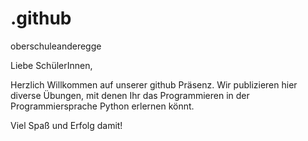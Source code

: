 # .github
oberschuleanderegge

Liebe SchülerInnen,

Herzlich Willkommen auf unserer github Präsenz. Wir publizieren hier diverse Übungen, mit denen Ihr das Programmieren in der Programmiersprache Python erlernen könnt.

Viel Spaß und Erfolg damit!
